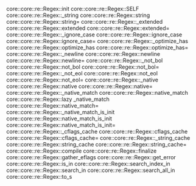 core::core::re::Regex::init
core::core::re::Regex::SELF
core::core::re::Regex::_string
core::core::re::Regex::string
core::core::re::Regex::string=
core::core::re::Regex::_extended
core::core::re::Regex::extended
core::core::re::Regex::extended=
core::core::re::Regex::_ignore_case
core::core::re::Regex::ignore_case
core::core::re::Regex::ignore_case=
core::core::re::Regex::_optimize_has
core::core::re::Regex::optimize_has
core::core::re::Regex::optimize_has=
core::core::re::Regex::_newline
core::core::re::Regex::newline
core::core::re::Regex::newline=
core::core::re::Regex::_not_bol
core::core::re::Regex::not_bol
core::core::re::Regex::not_bol=
core::core::re::Regex::_not_eol
core::core::re::Regex::not_eol
core::core::re::Regex::not_eol=
core::core::re::Regex::_native
core::core::re::Regex::native
core::core::re::Regex::native=
core::core::re::Regex::_native_match
core::core::re::Regex::native_match
core::core::re::Regex::lazy _native_match
core::core::re::Regex::native_match=
core::core::re::Regex::_native_match_is_init
core::core::re::Regex::native_match_is_init
core::core::re::Regex::native_match_is_init=
core::core::re::Regex::_cflags_cache
core::core::re::Regex::cflags_cache
core::core::re::Regex::cflags_cache=
core::core::re::Regex::_string_cache
core::core::re::Regex::string_cache
core::core::re::Regex::string_cache=
core::core::re::Regex::compile
core::core::re::Regex::finalize
core::core::re::Regex::gather_eflags
core::core::re::Regex::get_error
core::core::re::Regex::is_in
core::core::re::Regex::search_index_in
core::core::re::Regex::search_in
core::core::re::Regex::search_all_in
core::core::re::Regex::to_s